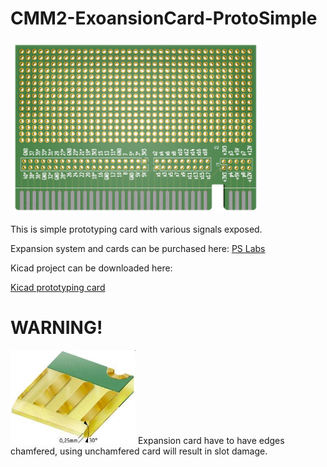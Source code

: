 # CMM2-ExoansionCard-ProtoSimple
 
<img src="Images/proto_card.png" width="400">

This is simple prototyping card with various signals exposed.

Expansion system and cards can be purchased here: [PS Labs](https://sklep.pslabs.pl/Maximite-c91)

Kicad project can be downloaded here:

[Kicad prototyping card](Kicad/proto_vard_simple/)

# WARNING!
<img src="Images/champf.jpg" width="200">
Expansion card have to have edges chamfered, using unchamfered card will result in slot damage.
